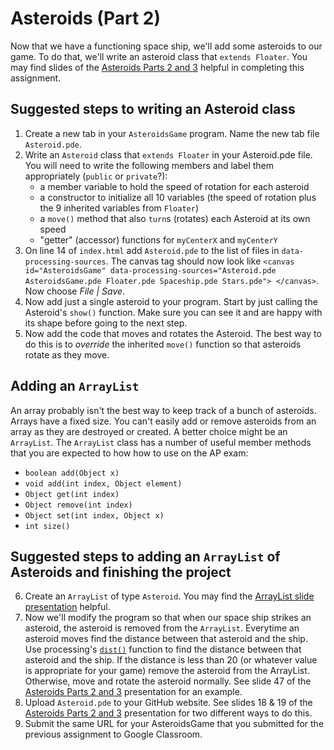 Asteroids (Part 2)
==================
Now that we have a functioning space ship, we'll add some asteroids to our game. To do that, we'll write an asteroid class that `extends Floater`. You may find slides of the [Asteroids Parts 2 and 3](https://docs.google.com/presentation/d/18BHIU7ZbeqyV_DKzNzGpg_vm4Oki63K7ZYkOlyPaQE8/edit?usp=sharing) helpful in completing this assignment.

Suggested steps to writing an Asteroid class
-----------------------------------
1. Create a new tab in your `AsteroidsGame` program. Name the new tab file `Asteroid.pde`. 
2. Write an `Asteroid` class that `extends Floater` in your Asteroid.pde file. You will need to
write the following members and label them appropriately (`public` or `private`?):
   - a member variable to hold the speed of rotation for each asteroid
   - a constructor to initialize all 10 variables (the speed of rotation plus the 9 inherited variables from `Floater`)
   - a `move()` method that also `turn`s (rotates) each Asteroid at its own speed
   - "getter" (accessor) functions for `myCenterX` and `myCenterY`
2. On line 14 of `index.html` add `Asteroid.pde` to the list of files in `data-processing-sources`. The canvas tag should now look like `<canvas id="AsteroidsGame" data-processing-sources="Asteroid.pde AsteroidsGame.pde Floater.pde Spaceship.pde Stars.pde">
				</canvas>`. Now choose *File | Save*.
4. Now add just a single asteroid to your program. Start by just calling the Asteroid's `show()` function. Make sure you can see it and are happy with its shape before going to the next step.
5. Now add the code that moves and rotates the Asteroid. The best way to do this is to *override* the inherited `move()` function so that asteroids rotate as they move. 

Adding an `ArrayList`
-------------------
An array probably isn't the best way to keep track of a bunch of asteroids. Arrays have a fixed size. You can't easily add or remove asteroids from an array as they are destroyed or created. A better choice might be an `ArrayList`. The `ArrayList` class has a number of useful member methods that you are expected to how how to use on the AP exam:
- `boolean add(Object x)`
- `void add(int index, Object element)`
- `Object get(int index)`
- `Object remove(int index)`
- `Object set(int index, Object x)`
- `int size()`

Suggested steps to adding an `ArrayList` of Asteroids and finishing the project
-----------------------------------

6. Create an `ArrayList` of type `Asteroid`. You may find the [ArrayList slide presentation](https://docs.google.com/presentation/d/1yDXGypcooCoeUa7GD99bYooRU1vBk63lC0G2JEOdTaY/edit?usp=sharing) helpful.
7. Now we'll modify the program so that when our space ship strikes an asteroid, the asteroid is removed from the `ArrayList`. Everytime an asteroid moves find the distance between that asteroid and the ship. Use processing's [`dist()`](https://processing.org/reference/dist_.html) function to find the distance between that asteroid and the ship. If the distance is less than 20 (or whatever value is appropriate for your game) remove the asteroid from the ArrayList. Otherwise, move and rotate the asteroid normally. See slide 47 of the [Asteroids Parts 2 and 3](https://docs.google.com/presentation/d/18BHIU7ZbeqyV_DKzNzGpg_vm4Oki63K7ZYkOlyPaQE8/edit?usp=sharing) presentation for an example.
8. Upload `Asteroid.pde` to your GitHub website. See slides 18 & 19 of the [Asteroids Parts 2 and 3](https://docs.google.com/presentation/d/18BHIU7ZbeqyV_DKzNzGpg_vm4Oki63K7ZYkOlyPaQE8/edit?usp=sharing) presentation for two different ways to do this.
9. Submit the same URL for your AsteroidsGame that you submitted for the previous assignment to Google Classroom.


 
